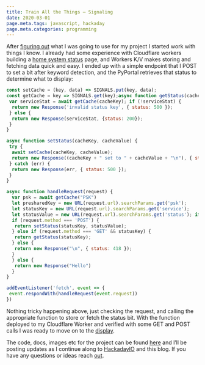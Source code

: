 ```yaml
---
title: Train All the Things — Signaling
date: 2020-03-01
page.meta.tags: javascript, hackaday
page.meta.categories: programming
---
```


After [figuring out](https://burningdaylight.io/posts/train-all-the-things-planning/) what I was going to use for my
project I started work with things I know. I already had some experience with Cloudflare workers building
a [home system status](https://burningdaylight.io/posts/system-status-observer/) page, and Workers K/V makes storing and
fetching data quick and easy. I ended up with a simple endpoint that I POST to set a bit after keyword detection, and
the PyPortal retrieves that status to determine what to display:

```javascript
const setCache = (key, data) => SIGNALS.put(key, data);
const getCache = key => SIGNALS.get(key);async function getStatus(cacheKey) {
 var serviceStat = await getCache(cacheKey); if (!serviceStat) {
  return new Response('invalid status key', { status: 500 });
 } else {
  return new Response(serviceStat, {status: 200});
 }
}

async function setStatus(cacheKey, cacheValue) {
 try {
  await setCache(cacheKey, cacheValue);
  return new Response((cacheKey + " set to " + cacheValue + "\n"), { status: 200 });
 } catch (err) {
  return new Response(err, { status: 500 });
 }
}

async function handleRequest(request) {
  var psk = await getCache("PSK")
  let presharedKey = new URL(request.url).searchParams.get('psk');
  let statusKey = new URL(request.url).searchParams.get('service');
  let statusValue = new URL(request.url).searchParams.get('status'); if (presharedKey === psk) {
  if (request.method === 'POST') {
   return setStatus(statusKey, statusValue);
  } else if (request.method === 'GET' && statusKey) {
   return getStatus(statusKey);
  } else {
   return new Response("\n", { status: 418 });
  }
  } else {
   return new Response("Hello")
  }
}

addEventListener('fetch', event => {
 event.respondWith(handleRequest(event.request))
})
```

Nothing tricky happening above, just checking the request, and calling the appropriate function to store or fetch the
status bit. With the function deployed to my Cloudflare Worker and verified with some GET and POST calls I was ready to
move on to the [display](https://burningdaylight.io/posts/train-all-the-things-display/).

The code, docs, images etc for the project can be found [here](https://github.com/n0mn0m/on-air) and I’ll be posting
updates as I continue along to [HackadayIO](https://hackaday.io/project/170228-on-air) and this blog. If you have any
questions or ideas reach [out](mailto:n0mn0m@burningdaylight.io).
